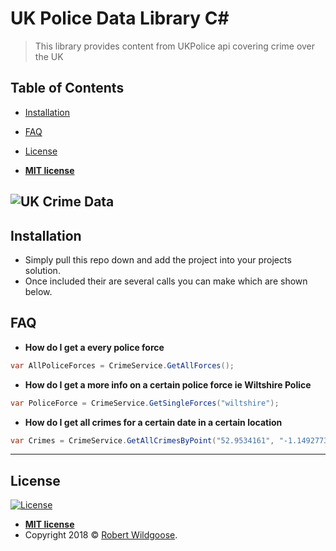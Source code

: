 # UK Police Data Library C#

> This library provides content from UKPolice api covering crime over the UK


## Table of Contents

- [Installation](#installation)
- [FAQ](#faq)
- [License](#license)

- **[MIT license](http://opensource.org/licenses/mit-license.php)**

![UK Crime Data](https://github.com/RobertWildgoose/UKCrimeData/workflows/UK%20Crime%20Data/badge.svg?branch=master)
---

## Installation

- Simply pull this repo down and add the project into your projects solution.
- Once included their are several calls you can make  which are shown below.

## FAQ

- **How do I get a every police force**
```c#
var AllPoliceForces = CrimeService.GetAllForces();
```

- **How do I get a more info on a certain police force ie Wiltshire Police**
```c#
var PoliceForce = CrimeService.GetSingleForces("wiltshire");
```

- **How do I get all crimes for a certain date in a certain location**
```c#
var Crimes = CrimeService.GetAllCrimesByPoint("52.9534161", "-1.1492773","2018-10");
```
---

## License

[![License](http://img.shields.io/:license-mit-blue.svg?style=flat-square)](http://badges.mit-license.org)

- **[MIT license](http://opensource.org/licenses/mit-license.php)**
- Copyright 2018 © <a href="http://www.robertwildgoose.co.uk" target="_blank">Robert Wildgoose</a>.
